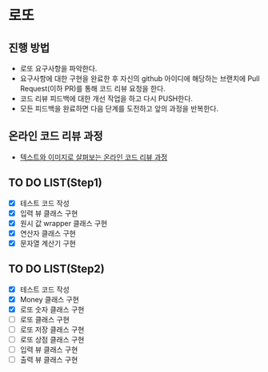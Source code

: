 # 로또
## 진행 방법
* 로또 요구사항을 파악한다.
* 요구사항에 대한 구현을 완료한 후 자신의 github 아이디에 해당하는 브랜치에 Pull Request(이하 PR)를 통해 코드 리뷰 요청을 한다.
* 코드 리뷰 피드백에 대한 개선 작업을 하고 다시 PUSH한다.
* 모든 피드백을 완료하면 다음 단계를 도전하고 앞의 과정을 반복한다.

## 온라인 코드 리뷰 과정
* [텍스트와 이미지로 살펴보는 온라인 코드 리뷰 과정](https://github.com/next-step/nextstep-docs/tree/master/codereview)

## TO DO LIST(Step1)
- [x] 테스트 코드 작성
- [x] 입력 뷰 클래스 구현
- [x] 원시 값 wrapper 클래스 구현
- [x] 연산자 클래스 구현
- [x] 문자열 계산기 구현

## TO DO LIST(Step2)
- [x] 테스트 코드 작성
- [x] Money 클래스 구현
- [x] 로또 숫자 클래스 구현
- [ ] 로또 클래스 구현
- [ ] 로또 저장 클래스 구현
- [ ] 로또 상점 클래스 구현
- [ ] 입력 뷰 클래스 구현
- [ ] 출력 뷰 클래스 구현